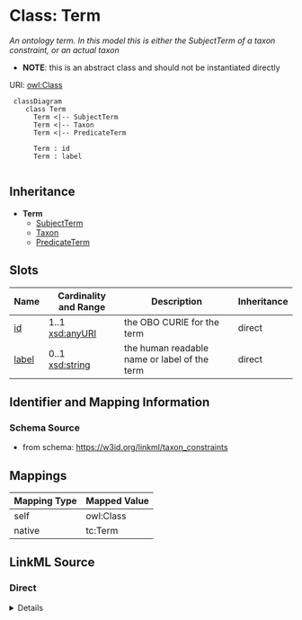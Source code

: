 # Class: Term
_An ontology term. In this model this is either the SubjectTerm of a taxon constraint, or an actual taxon_



* __NOTE__: this is an abstract class and should not be instantiated directly


URI: [owl:Class](http://www.w3.org/2002/07/owl#Class)



```{mermaid}
 classDiagram
    class Term
      Term <|-- SubjectTerm
      Term <|-- Taxon
      Term <|-- PredicateTerm
      
      Term : id
      Term : label
      
```





## Inheritance
* **Term**
    * [SubjectTerm](SubjectTerm.md)
    * [Taxon](Taxon.md)
    * [PredicateTerm](PredicateTerm.md)



## Slots

| Name | Cardinality and Range | Description | Inheritance |
| ---  | --- | --- | --- |
| [id](id.md) | 1..1 <br/> [xsd:anyURI](http://www.w3.org/2001/XMLSchema#anyURI) | the OBO CURIE for the term | direct |
| [label](label.md) | 0..1 <br/> [xsd:string](http://www.w3.org/2001/XMLSchema#string) | the human readable name or label of the term | direct |









## Identifier and Mapping Information







### Schema Source


* from schema: https://w3id.org/linkml/taxon_constraints





## Mappings

| Mapping Type | Mapped Value |
| ---  | ---  |
| self | owl:Class |
| native | tc:Term |





## LinkML Source

<!-- TODO: investigate https://stackoverflow.com/questions/37606292/how-to-create-tabbed-code-blocks-in-mkdocs-or-sphinx -->

### Direct

<details>
```yaml
name: Term
description: An ontology term. In this model this is either the SubjectTerm of a taxon
  constraint, or an actual taxon
from_schema: https://w3id.org/linkml/taxon_constraints
rank: 1000
abstract: true
attributes:
  id:
    name: id
    description: the OBO CURIE for the term
    from_schema: https://w3id.org/linkml/taxon_constraints
    rank: 1000
    identifier: true
    range: uriorcurie
  label:
    name: label
    description: the human readable name or label of the term
    from_schema: https://w3id.org/linkml/taxon_constraints
    rank: 1000
    slot_uri: rdfs:label
    range: string
class_uri: owl:Class

```
</details>

### Induced

<details>
```yaml
name: Term
description: An ontology term. In this model this is either the SubjectTerm of a taxon
  constraint, or an actual taxon
from_schema: https://w3id.org/linkml/taxon_constraints
rank: 1000
abstract: true
attributes:
  id:
    name: id
    description: the OBO CURIE for the term
    from_schema: https://w3id.org/linkml/taxon_constraints
    rank: 1000
    identifier: true
    alias: id
    owner: Term
    domain_of:
    - Term
    range: uriorcurie
  label:
    name: label
    description: the human readable name or label of the term
    from_schema: https://w3id.org/linkml/taxon_constraints
    rank: 1000
    slot_uri: rdfs:label
    alias: label
    owner: Term
    domain_of:
    - Term
    range: string
class_uri: owl:Class

```
</details>